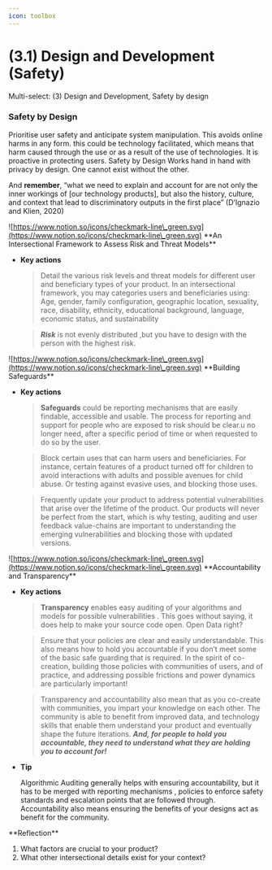 ```yaml
---
icon: toolbox
---
```


# (3.1) Design and Development (Safety)

Multi-select: (3) Design and Development, Safety by design

### Safety by Design

Prioritise user safety and anticipate system manipulation. This avoids online harms in any form. this could be technology facilitated, which means that harm caused through the use or as a result of the use of technologies. It is proactive in protecting users. Safety by Design Works hand in hand with privacy by design. One cannot exist without the other.

And **remember**, “what we need to explain and account for are not only the inner workings of \[our technology products], but also the history, culture, and context that lead to discriminatory outputs in the first place” (D’Ignazio and Klien, 2020)

![https://www.notion.so/icons/checkmark-line\_green.svg](https://www.notion.so/icons/checkmark-line\_green.svg) \*\*An Intersectional Framework to Assess Risk and Threat Models\*\*

*   **Key actions**

    > Detail the various risk levels and threat models for different user and beneficiary types of your product. In an intersectional framework, you may categories users and beneficiaries using: Age, gender, family configuration, geographic location, sexuality, race, disability, ethnicity, educational background, language, economic status, and sustainability

    > _**Risk**_ is not evenly distributed ,but you have to design with the person with the highest risk.

![https://www.notion.so/icons/checkmark-line\_green.svg](https://www.notion.so/icons/checkmark-line\_green.svg) \*\*Building Safeguards\*\*

*   **Key actions**

    > **Safeguards** could be reporting mechanisms that are easily findable, accessible and usable. The process for reporting and support for people who are exposed to risk should be clear.u no longer need, after a specific period of time or when requested to do so by the user.

    > Block certain uses that can harm users and beneficiaries. For instance, certain features of a product turned off for children to avoid interactions with adults and possible avenues for child abuse. Or testing against evasive uses, and blocking those uses.

    > Frequently update your product to address potential vulnerabilities that arise over the lifetime of the product. Our products will never be perfect from the start, which is why testing, auditing and user feedback value-chains are important to understanding the emerging vulnerabilities and blocking those with updated versions.

![https://www.notion.so/icons/checkmark-line\_green.svg](https://www.notion.so/icons/checkmark-line\_green.svg) \*\*Accountability and Transparency\*\*

*   **Key actions**

    > **Transparency** enables easy auditing of your algorithms and models for possible vulnerabilities . This goes without saying, it does help to make your source code open. Open Data right?

    > Ensure that your policies are clear and easily understandable. This also means how to hold you accountable if you don’t meet some of the basic safe guarding that is required. In the spirit of co-creation, building those policies with communities of users, and of practice, and addressing possible frictions and power dynamics are particularly important!

    > Transparency and accountability also mean that as you co-create with communities, you impart your knowledge on each other. The community is able to benefit from improved data, and technology skills that enable them understand your product and eventually shape the future iterations. _**And, for people to hold you accountable, they need to understand what they are holding you to account for!**_
*   **Tip**

    Algorithmic Auditing generally helps with ensuring accountability, but it has to be merged with reporting mechanisms , policies to enforce safety standards and escalation points that are followed through. Accountability also means ensuring the benefits of your designs act as benefit for the community.

&#x20;\*\*Reflection\*\*

1. What factors are crucial to your product?
2. What other intersectional details exist for your context?
